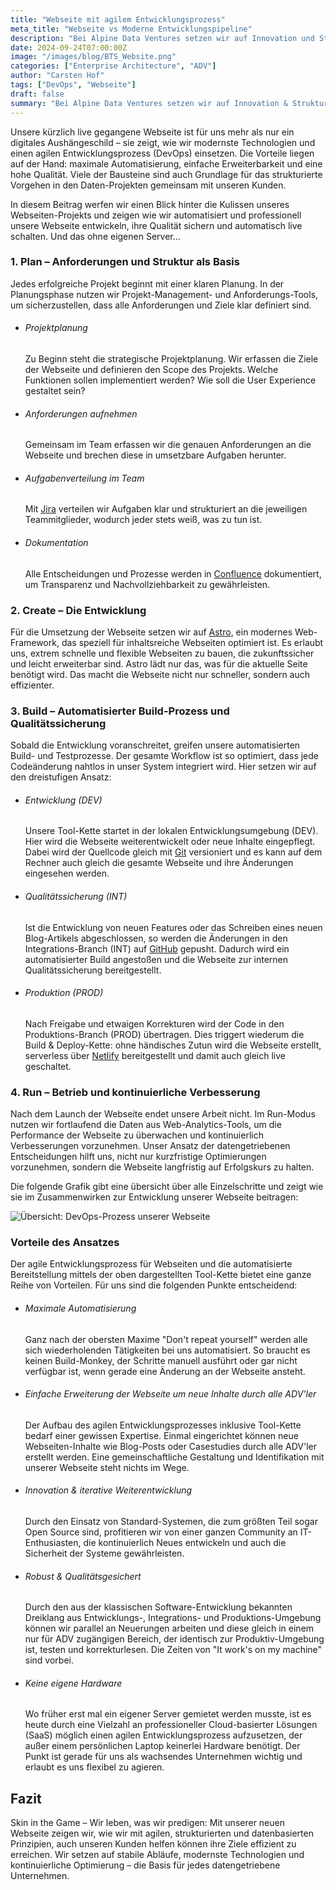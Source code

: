 ```yaml
---
title: "Webseite mit agilem Entwicklungsprozess"
meta_title: "Webseite vs Moderne Entwicklungspipeline"
description: "Bei Alpine Data Ventures setzen wir auf Innovation und Struktur. Das zeigen wir auch mit unserer Webseite, die auf einem modernsten Entwicklungsprozess basiert."
date: 2024-09-24T07:00:00Z
image: "/images/blog/BTS_Website.png"
categories: ["Enterprise Architecture", "ADV"]
author: "Carsten Hof"
tags: ["DevOps", "Webseite"]
draft: false
summary: "Bei Alpine Data Ventures setzen wir auf Innovation & Struktur. Das zeigen wir auch mit unserer Webseite, die auf einem modernsten Entwicklungsprozess basiert, den wir auch in Daten-Projekten einsetzen."
---
```


Unsere kürzlich live gegangene Webseite ist für uns mehr als nur ein digitales Aushängeschild – sie zeigt, wie wir modernste Technologien und einen agilen Entwicklungsprozess (DevOps) einsetzen. Die Vorteile liegen auf der Hand: maximale Automatisierung, einfache Erweiterbarkeit und eine hohe Qualität. Viele der Bausteine sind auch Grundlage für das strukturierte Vorgehen in den Daten-Projekten gemeinsam mit unseren Kunden. 

In diesem Beitrag werfen wir einen Blick hinter die Kulissen unseres Webseiten-Projekts und zeigen wie wir automatisiert und professionell unsere Webseite entwickeln, ihre Qualität sichern und automatisch live schalten. Und das ohne eigenen Server...

### 1. Plan – Anforderungen und Struktur als Basis
Jedes erfolgreiche Projekt beginnt mit einer klaren Planung. In der Planungsphase nutzen wir Projekt-Management- und Anforderungs-Tools, um sicherzustellen, dass alle Anforderungen und Ziele klar definiert sind.

- <h6>Projektplanung</h6>
  Zu Beginn steht die strategische Projektplanung. Wir erfassen die Ziele der Webseite und definieren den Scope des Projekts. Welche Funktionen sollen implementiert werden? Wie soll die User Experience gestaltet sein?

- <h6>Anforderungen aufnehmen</h6> 
  Gemeinsam im Team erfassen wir die genauen Anforderungen an die Webseite und brechen diese in umsetzbare Aufgaben herunter.

- <h6>Aufgabenverteilung im Team</h6>
  Mit <a href="https://www.atlassian.com/de/software/jira">Jira</a> verteilen wir Aufgaben klar und strukturiert an die jeweiligen Teammitglieder, wodurch jeder stets weiß, was zu tun ist.

- <h6>Dokumentation</h6> 
  Alle Entscheidungen und Prozesse werden in <a href="https://www.atlassian.com/de/software/confluence">Confluence</a> dokumentiert, um Transparenz und Nachvollziehbarkeit zu gewährleisten.

### 2. Create – Die Entwicklung
Für die Umsetzung der Webseite setzen wir auf [Astro](https://astro.build/), ein modernes Web-Framework, das speziell für inhaltsreiche  Webseiten optimiert ist. Es erlaubt uns, extrem schnelle und flexible Webseiten zu bauen, die zukunftssicher und leicht erweiterbar sind. Astro lädt nur das, was für die aktuelle Seite benötigt wird. Das macht die Webseite nicht nur schneller, sondern auch effizienter.

### 3. Build – Automatisierter Build-Prozess und Qualitätssicherung
Sobald die Entwicklung voranschreitet, greifen unsere automatisierten Build- und Testprozesse. Der gesamte Workflow ist so optimiert, dass jede Codeänderung nahtlos in unser System integriert wird. Hier setzen wir auf den dreistufigen Ansatz:

- <h6>Entwicklung (DEV)</h6> 
  Unsere Tool-Kette startet in der lokalen Entwicklungsumgebung (DEV). Hier wird die Webseite weiterentwickelt oder neue Inhalte eingepflegt. Dabei wird der Quellcode gleich mit <a href="https://git-scm.com/">Git</a> versioniert und es kann auf dem Rechner auch gleich die gesamte Webseite und ihre Änderungen eingesehen werden. 

- <h6>Qualitätssicherung (INT)</h6> 
  Ist die Entwicklung von neuen Features oder das Schreiben eines neuen Blog-Artikels abgeschlossen, so werden die Änderungen in den Integrations-Branch (INT) auf <a href="https://github.com/">GitHub</a> gepusht. Dadurch wird ein automatisierter Build angestoßen und die Webseite zur internen Qualitätssicherung bereitgestellt. 
  
- <h6> Produktion (PROD)</h6>
  Nach Freigabe und etwaigen Korrekturen wird der Code in den Produktions-Branch (PROD) übertragen. Dies triggert wiederum die Build & Deploy-Kette: ohne händisches Zutun wird die Webseite erstellt, serverless über <a href="https://www.netlify.com/">Netlify</a> bereitgestellt und damit auch gleich live geschaltet.

### 4. Run – Betrieb und kontinuierliche Verbesserung
Nach dem Launch der Webseite endet unsere Arbeit nicht. Im Run-Modus nutzen wir fortlaufend die Daten aus Web-Analytics-Tools, um die Performance der Webseite zu überwachen und kontinuierlich Verbesserungen vorzunehmen. Unser Ansatz der datengetriebenen Entscheidungen hilft uns, nicht nur kurzfristige Optimierungen vorzunehmen, sondern die Webseite langfristig auf Erfolgskurs zu halten.

Die folgende Grafik gibt eine übersicht über alle Einzelschritte und zeigt wie sie im Zusammenwirken zur Entwicklung unserer Webseite beitragen:

![Übersicht: DevOps-Prozess unserer Webseite](/images/blog/2024_09_website_CICD.png)

### Vorteile des Ansatzes
Der agile Entwicklungsprozess für Webseiten und die automatisierte Bereitstellung mittels der oben dargestellten Tool-Kette bietet eine ganze Reihe von Vorteilen. Für uns sind die folgenden Punkte entscheidend:  
- <h6>Maximale Automatisierung</h6>
  Ganz nach der obersten Maxime "Don't repeat yourself" werden alle sich wiederholenden Tätigkeiten bei uns automatisiert. So braucht es keinen Build-Monkey, der Schritte manuell ausführt oder gar nicht verfügbar ist, wenn gerade eine Änderung an der Webseite ansteht. 

- <h6>Einfache Erweiterung der Webseite um neue Inhalte durch alle ADV'ler</h6>
  Der Aufbau des agilen Entwicklungsprozesses inklusive Tool-Kette bedarf einer gewissen Expertise. Einmal eingerichtet können neue Webseiten-Inhalte wie Blog-Posts oder Casestudies durch alle ADV'ler erstellt werden. Eine gemeinschaftliche Gestaltung und Identifikation mit unserer Webseite steht nichts im Wege.    

- <h6>Innovation & iterative Weiterentwicklung</h6>
  Durch den Einsatz von Standard-Systemen, die zum größten Teil sogar Open Source sind, profitieren wir von einer ganzen Community an IT-Enthusiasten, die kontinuierlich Neues entwickeln und auch die Sicherheit der Systeme gewährleisten. 

- <h6>Robust & Qualitätsgesichert</h6>
  Durch den aus der klassischen Software-Entwicklung bekannten Dreiklang aus Entwicklungs-, Integrations- und Produktions-Umgebung können wir parallel an Neuerungen arbeiten und diese gleich in einem nur für ADV zugängigen Bereich, der identisch zur Produktiv-Umgebung ist, testen und korrekturlesen. Die Zeiten von "It work's on my machine" sind vorbei.     

- <h6>Keine eigene Hardware</h6>
  Wo früher erst mal ein eigener Server gemietet werden musste, ist es heute durch eine Vielzahl an professioneller Cloud-basierter Lösungen (SaaS) möglich einen agilen Entwicklungsprozess aufzusetzen, der außer einem persönlichen Laptop keinerlei Hardware benötigt. Der Punkt ist gerade für uns als wachsendes Unternehmen wichtig und erlaubt es uns flexibel zu agieren.  


## Fazit 
Skin in the Game – Wir leben, was wir predigen: Mit unserer neuen Webseite zeigen wir, wie wir mit agilen, strukturierten und datenbasierten Prinzipien, auch unseren Kunden helfen können ihre Ziele effizient zu erreichen. Wir setzen auf stabile Abläufe, modernste Technologien und kontinuierliche Optimierung – die Basis für jedes datengetriebene Unternehmen.
